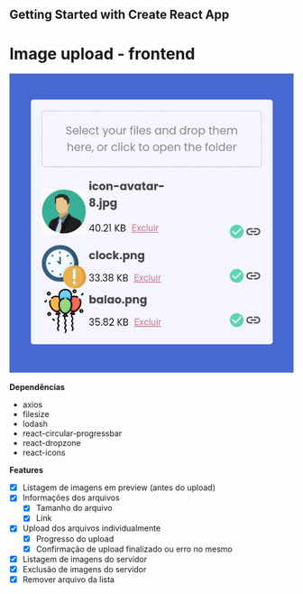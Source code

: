 ## Getting Started with Create React App

# Image upload - frontend

![image example](./public/img/project.png)

__Dependências__

* axios
* filesize
* lodash
* react-circular-progressbar
* react-dropzone
* react-icons

__Features__

- [x] Listagem de imagens em preview (antes do upload)
- [x] Informações dos arquivos
	- [x] Tamanho do arquivo
	- [x]	Link
- [x] Upload dos arquivos individualmente
	- [x] Progresso do upload
	- [x] Confirmação de upload finalizado ou erro no mesmo
- [x] Listagem de imagens do servidor
- [x] Exclusão de imagens do servidor
- [x] Remover arquivo da lista
